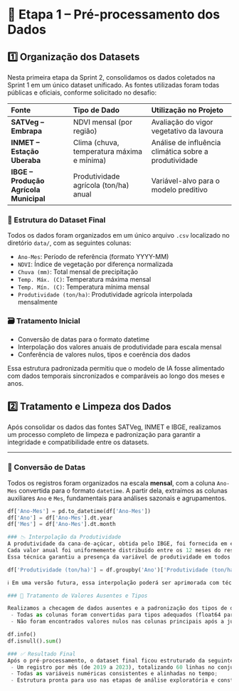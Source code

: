 # 🧱 Etapa 1 – Pré-processamento dos Dados

## 1️⃣ Organização dos Datasets

Nesta primeira etapa da Sprint 2, consolidamos os dados coletados na Sprint 1 em um único dataset unificado. As fontes utilizadas foram todas públicas e oficiais, conforme solicitado no desafio:

| Fonte | Tipo de Dado | Utilização no Projeto |
|:------|:-------------|:----------------------|
| **SATVeg – Embrapa** | NDVI mensal (por região) | Avaliação do vigor vegetativo da lavoura |
| **INMET – Estação Uberaba** | Clima (chuva, temperatura máxima e mínima) | Análise de influência climática sobre a produtividade |
| **IBGE – Produção Agrícola Municipal** | Produtividade agrícola (ton/ha) anual | Variável-alvo para o modelo preditivo |

### 📁 Estrutura do Dataset Final

Todos os dados foram organizados em um único arquivo `.csv` localizado no diretório `data/`, com as seguintes colunas:

- `Ano-Mes`: Período de referência (formato YYYY-MM)
- `NDVI`: Índice de vegetação por diferença normalizada
- `Chuva (mm)`: Total mensal de precipitação
- `Temp. Máx. (C)`: Temperatura máxima mensal
- `Temp. Mín. (C)`: Temperatura mínima mensal
- `Produtividade (ton/ha)`: Produtividade agrícola interpolada mensalmente

### 🗃️ Tratamento Inicial

- Conversão de datas para o formato datetime
- Interpolação dos valores anuais de produtividade para escala mensal
- Conferência de valores nulos, tipos e coerência dos dados

Essa estrutura padronizada permitiu que o modelo de IA fosse alimentado com dados temporais sincronizados e comparáveis ao longo dos meses e anos.

## 2️⃣ Tratamento e Limpeza dos Dados

Após consolidar os dados das fontes SATVeg, INMET e IBGE, realizamos um processo completo de limpeza e padronização para garantir a integridade e compatibilidade entre os datasets.

---

### 🔄 Conversão de Datas

Todos os registros foram organizados na escala **mensal**, com a coluna `Ano-Mes` convertida para o formato `datetime`. A partir dela, extraímos as colunas auxiliares `Ano` e `Mes`, fundamentais para análises sazonais e agrupamentos.

```python
df['Ano-Mes'] = pd.to_datetime(df['Ano-Mes'])
df['Ano'] = df['Ano-Mes'].dt.year
df['Mes'] = df['Ano-Mes'].dt.month

### 📉 Interpolação da Produtividade
A produtividade da cana-de-açúcar, obtida pelo IBGE, foi fornecida em escala anual. Para integrá-la aos dados mensais de NDVI e clima, aplicamos uma interpolação simples:
Cada valor anual foi uniformemente distribuído entre os 12 meses do respectivo ano.
Essa técnica garantiu a presença da variável de produtividade em todos os meses, mesmo com origem anual.

df['Produtividade (ton/ha)'] = df.groupby('Ano')['Produtividade (ton/ha)'].transform('mean')

ℹ️ Em uma versão futura, essa interpolação poderá ser aprimorada com técnicas mais robustas, como médias móveis, splines ou regressões temporais.

### 🧼 Tratamento de Valores Ausentes e Tipos

Realizamos a checagem de dados ausentes e a padronização dos tipos de dados:
 - Todas as colunas foram convertidas para tipos adequados (float64 para variáveis numéricas e datetime64 para datas).
 - Não foram encontrados valores nulos nas colunas principais após a junção e tratamento.

df.info()
df.isnull().sum()

### ✅ Resultado Final
Após o pré-processamento, o dataset final ficou estruturado da seguinte forma:
 - Um registro por mês (de 2019 a 2023), totalizando 60 linhas no conjunto principal;
 - Todas as variáveis numéricas consistentes e alinhadas no tempo;
 - Estrutura pronta para uso nas etapas de análise exploratória e construção do modelo de IA.